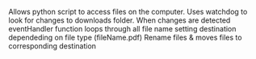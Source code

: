 Allows python script to access files on the computer.
Uses watchdog to look for changes to downloads folder.
When changes are detected eventHandler function loops through all file name setting destination dependeding on file type (fileName.pdf)
Rename files & moves files to corresponding destination 
